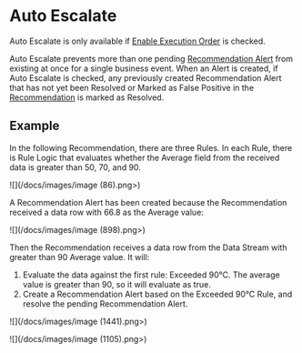 # Auto Escalate

Auto Escalate is only available if [Enable Execution Order](execution-order.md) is checked.&#x20;

Auto Escalate prevents more than one pending [Recommendation Alert](recommendation-alert.md) from existing at once for a single business event. When an Alert is created, if Auto Escalate is checked, any previously created Recommendation Alert that has not yet been Resolved or Marked as False Positive in the [Recommendation](./) is marked as Resolved.

## Example

In the following Recommendation, there are three Rules. In each Rule, there is Rule Logic that evaluates whether the Average field from the received data is greater than 50, 70, and 90.

![](/docs/images/image (86).png>)

A Recommendation Alert has been created because the Recommendation received a data row with 66.8 as the Average value:

![](/docs/images/image (898).png>)

Then the Recommendation receives a data row from the Data Stream with greater than 90 Average value. It will:

1. Evaluate the data against the first rule: Exceeded 90°C. The average value is greater than 90, so it will evaluate as true.
2. Create a Recommendation Alert based on the Exceeded 90°C Rule, and resolve the pending Recommendation Alert.

![](/docs/images/image (1441).png>)

![](/docs/images/image (1105).png>)




